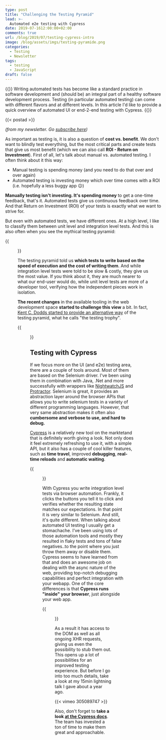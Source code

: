 ```yaml
---
type: post
title: "Challenging the Testing Pyramid"
lead: >-
  Automated e2e testing with Cypress
date: 2019-07-1612:00:00+02:00
comments: true
url: /blog/2019/07/testing-cypress-intro
image: /blog/assets/imgs/testing-pyramide.png
categories:
  - Testing
  - Newsletter
tags:
  - testing
  - JavaScript
draft: false
---
```


{{<intro>}}
  Writing automated tests has become like a standard practice in software development and (should be) an integral part of a healthy software development process. Testing (in particular automated testing) can come with different flavors and at different levels. In this article I'd like to provide a quick overview of automated UI or end-2-end testing with Cypress.
{{</intro>}}
<!--more-->

{{< postad >}}

_(from my newsletter. Go [subscribe here](/newsletter))_


As important as testing is, it is also a question of **cost vs. benefit**. We don't want to blindly test everything, but the most critical parts and create tests that give us most benefit (which we can also call **ROI - Return on Investment**). First of all, let's talk about manual vs. automated testing. I often think about it this way:

- Manual testing is spending money (and you need to do that over and over again)
- Automated testing is investing money which over time comes with a ROI (i.e. hopefully a less buggy app :wink:)

**Manually testing isn't investing. It's spending money** to get a one-time feedback, that's it. Automated tests give us continuous feedback over time. And that Return on Investment (ROI) of your tests is exactly what we want to strive for.

But even with automated tests, we have different ones. At a high level, I like to classify them between unit level and integration level tests. And this is also often when you see the mythical testing pyramid:


{{<figure url="/blog/assets/imgs/testing-pyramide.png" size="small">}}

The testing pyramid told us **which tests to write based on the speed of execution and the cost of writing them**. And while integration level tests were told to be slow & costly, they give us the most value. If you think about it, they are much nearer to what our end-user would do, while unit level tests are more of a developer tool, verifying how the independent pieces work in isolation.

**The recent changes** in the available tooling in the web development space **started to challenge this view** a bit. In fact, [Kent C. Dodds started to provide an alternative way](https://twitter.com/kentcdodds/status/960723172591992832) of the testing pyramid, what he calls "the testing trophy".

{{<figure url="/blog/assets/imgs/testing-trophy.jpeg" size="small">}}

## Testing with Cypress

If we focus more on the UI (and e2e) testing area, there are a couple of tools around. Most of them are based on the Selenium driver. I've been using them in combination with Java, .Net and more successfully with wrappers like [NightwatchJS](https://nightwatchjs.org) and [Protractor](https://www.protractortest.org/#/). Selenium is great, it provides an abstraction layer around the browser APIs that allows you to write selenium tests in a variety of different programming languages. However, that very same abstraction makes it often also **cumbersome and verbose to use, and hard to debug.**

[Cypress](https://www.cypress.io/) is a relatively new tool on the marktetand that is definitely worth giving a look. Not only does it feel extremely refreshing to use it, with a simple API, but it also has a couple of cool killer features, such as **time travel**, improved **debugging**, **real-time reloads** and **automatic waiting**.

{{<figure url="/blog/assets/imgs/cypress-capabilities.png" size="medium">}}

With Cypress you write integration level tests via browser automation. Frankly, it clicks the buttons you tell it to click and verifies whether the resulting state matches our expectations. In that point it is very similar to Selenium. And still, it's quite different. When talking about automated UI testing I usually get a stomachache. I've been using lots of those automation tools and mostly they resulted in flaky tests and tons of false negatives..to the point where you just throw them away or disable them. Cypress seems to have learned from that and does an awesome job on dealing with the async nature of the web, providing top-notch debugging capabilities and perfect integration with your webapp. One of the core differences is that **Cypress runs "inside" your browser**, just alongside your web app.

{{<figure url="/blog/assets/imgs/cypress-inbrowser.png" size="medium">}}

As a result it has access to the DOM as well as all ongoing XHR requests, giving us even the possibility to stub them out. This opens up a lot of possibilities for an improved testing experience. But before I go into too much details, take a look at my 15min lightning talk I gave about a year ago.

{{< vimeo 305089747 >}}

Also, don't forget to **take a look [at the Cypress docs](https://docs.cypress.io/guides/overview/why-cypress.html)**. The team has invested a ton of time to make them great and approachable. 

